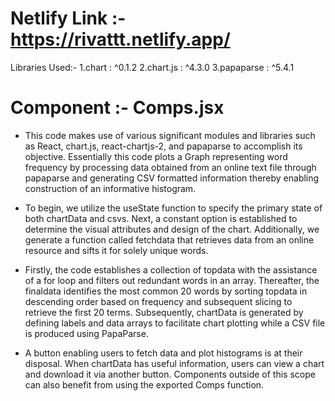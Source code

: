 # Netlify Link :- https://rivattt.netlify.app/

 Libraries Used:-
 1.chart : ^0.1.2
 2.chart.js : ^4.3.0
 3.papaparse : ^5.4.1
 
 # Component :- Comps.jsx
 
* This code makes use of various significant modules and libraries such as React, chart.js, react-chartjs-2, and papaparse to accomplish its objective. Essentially this code plots a Graph representing word frequency by processing data obtained from an online text file through papaparse and generating CSV formatted information thereby enabling construction of an informative histogram.

* To begin, we utilize the useState function to specify the primary state of both chartData and csvs. Next, a constant option is established to determine the visual attributes and design of the chart. Additionally, we generate a function called fetchdata that retrieves data from an online resource and sifts it for solely unique words.

* Firstly, the code establishes a collection of topdata with the assistance of a for loop and filters out redundant words in an array. Thereafter, the finaldata identifies the most common 20 words by sorting topdata in descending order based on frequency and subsequent slicing to retrieve the first 20 terms. Subsequently, chartData is generated by defining labels and data arrays to facilitate chart plotting while a CSV file is produced using PapaParse.


* A button enabling users to fetch data and plot histograms is at their disposal. When chartData has useful information, users can view a chart and download it via another button. Components outside of this scope can also benefit from using the exported Comps function.
